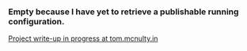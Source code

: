 ### Empty because I have yet to retrieve a publishable running configuration.

[Project write-up in progress at tom.mcnulty.in](https://tom.mcnulty.in/sail-wx)

